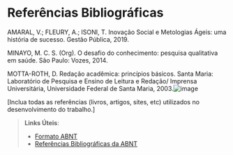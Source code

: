 # Referências Bibliográficas

AMARAL, V.; FLEURY, A.; ISONI, T. Inovação Social e Metologias Ágeis: uma história de sucesso. Gestão Pública, 2019.

MINAYO, M. C. S. (Org). O desafio do conhecimento: pesquisa qualitativa em saúde. São Paulo: Vozes, 2014.

MOTTA-ROTH, D. Redação acadêmica: princípios básicos. Santa Maria: Laboratório de Pesquisa e Ensino de Leitura e Redação/ Imprensa Universitária, Universidade Federal de Santa Maria, 2003.![image](https://github.com/ICEI-PUC-Minas-PMV-ADS/pmv-ads-2023-2-e1-proj-web-t14-pmv-ads-2023-2-e1-proj-gestaoestoquesup/assets/133724013/fc90ac06-dd33-463b-b0d1-52eae7d95d06)

[Inclua todas as referências (livros, artigos, sites, etc) utilizados no desenvolvimento do trabalho.]

> **Links Úteis**:
> - [Formato ABNT](https://www.normastecnicas.com/abnt/)
> - [Referências Bibliográficas da ABNT](https://comunidade.rockcontent.com/referencia-bibliografica-abnt/)
